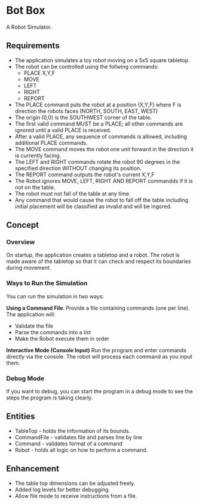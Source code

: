 # Bot Box
A Robot Simulator.

## Requirements
* The application simulates a toy robot moving on a 5x5 square tabletop.
* The robot can be controlled using the follwing commands:
    * PLACE X,Y,F
    * MOVE
    * LEFT
    * RIGHT
    * REPORT
* The PLACE command puts the robot at a position (X,Y,F) where F is direction the robots faces (NORTH, SOUTH, EAST, WEST)
* The origin (0,0) is the SOUTHWEST corner of the table.
* The first valid command MUST be a PLACE; all other commands are ignored until a valid PLACE is received.
* After a valid PLACE, any sequence of commands is allowed, including additional PLACE commands.
* The MOVE command moves the robot one unit forward in the direction it is currently facing. 
* The LEFT and RIGHT commands rotate the robot 90 degrees in the specified direction WITHOUT changing its position.
* The REPORT command outputs the robot's current X,Y,F 
* The Robot ignores MOVE, LEFT, RIGHT AND REPORT commandds if it is not on the table.
* The robot must not fall of the table at any time.
* Any command that would cause the robot to fall off the table including initial placement will be classified as invalid and will be ingored. 

## Concept

### Overview
On startup, the application creates a tabletop and a robot. The robot is made aware of the tabletop so that it can check and respect its boundaries during movement.

### Ways to Run the Simulation
You can run the simulation in two ways:

**Using a Command File**.
Provide a file containing commands (one per line). The application will:
* Validate the file
* Parse the commands into a list
* Make the Robot execute them in order

**Interactive Mode (Console Input)**
Run the program and enter commands directly via the console. The robot will process each command as you input them.



### Debug Mode
If you want to debug, you can start the program in a debug mode to see the steps the program is taking clearly.

## Entities
* TableTop - holds the information of its bounds.
* CommandFile - validates file and parses line by line
* Command - validates format of a command
* Robot - holds all logic on how to perform a command.

## Enhancement
* The table top dimensions can be adjusted freely.
* Added log levels for better debugging.
* Allow file mode to receive instructions from a file.
 